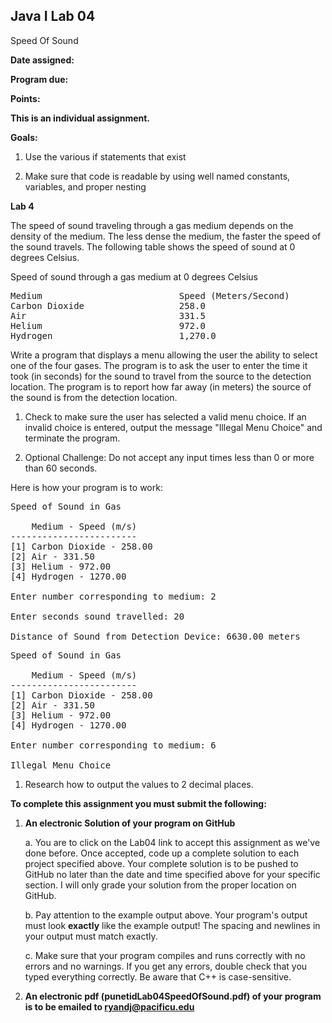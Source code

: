 ## Java I Lab 04

Speed Of Sound

**Date assigned:** 

**Program due:**

**Points:** 

**This is an individual assignment.**

**Goals:**

1.  Use the various if statements that exist

2.  Make sure that code is readable by using well named constants, variables, and proper nesting

**Lab 4**

The speed of sound traveling through a gas medium depends on the density of the medium. 
The less dense the medium, the faster the speed of the sound travels. 
The following table shows the speed of sound at 0 degrees Celsius.

Speed of sound through a gas medium at 0 degrees Celsius


<pre>
Medium                          Speed (Meters/Second)
Carbon Dioxide                  258.0
Air                             331.5
Helium                          972.0
Hydrogen                        1,270.0
</pre>

Write a program that displays a menu allowing the user the ability to select one of the four gases. 
The program is to ask the user to enter the time it took (in seconds) for the sound to travel 
from the source to the detection location. The program is to report how far away (in meters) 
the source of the sound is from the detection location.

1. Check to make sure the user has selected a valid menu choice. 
If an invalid choice is entered, output the message "Illegal Menu Choice" and terminate the program.

2. Optional Challenge: Do not accept any input times less than 0 or more than 60 seconds.

Here is how your program is to work:

<pre>
Speed of Sound in Gas

    Medium - Speed (m/s)
------------------------
[1] Carbon Dioxide - 258.00
[2] Air - 331.50
[3] Helium - 972.00
[4] Hydrogen - 1270.00

Enter number corresponding to medium: 2

Enter seconds sound travelled: 20

Distance of Sound from Detection Device: 6630.00 meters
</pre>

<pre>
Speed of Sound in Gas

    Medium - Speed (m/s)
------------------------
[1] Carbon Dioxide - 258.00
[2] Air - 331.50
[3] Helium - 972.00
[4] Hydrogen - 1270.00

Enter number corresponding to medium: 6

Illegal Menu Choice
</pre>

1.	Research how to output the values to 2 decimal places.

**To complete this assignment you must submit the following:**

1.  **An electronic Solution of your program on GitHub**

    a.  You are to click on the Lab04 link to accept this
        assignment as we've done before. Once accepted, code up a
        complete solution to each project specified above. Your
        complete solution is to be pushed to GitHub no later than the
        date and time specified above for your specific section. I will
        only grade your solution from the proper location on GitHub.

    b.  Pay attention to the example output above. Your program's output
        must look **exactly** like the example output! The spacing and
        newlines in your output must match exactly.

    c.  Make sure that your program compiles and runs correctly with no
        errors and no warnings. If you get any errors, double check that
        you typed everything correctly. Be aware that C++ is
        case-sensitive.

2.  **An electronic pdf (punetidLab04SpeedOfSound.pdf) 
of your program is to be emailed to ryandj@pacificu.edu**

